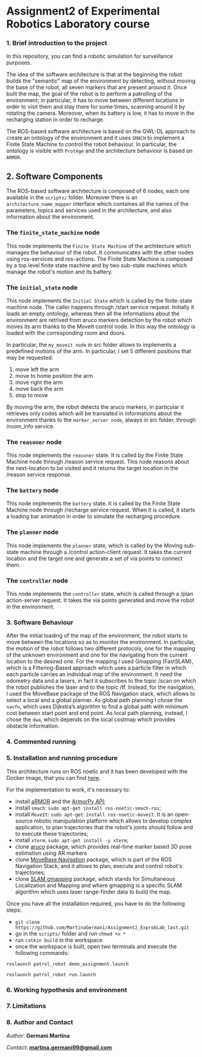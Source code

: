 # Assignment2 of Experimental Robotics Laboratory course
### 1. Brief introduction to the project
In this repository, you can find a robotic simulation for surveillance purposes.

The idea of the software architecture is that at the beginning the robot builds the "semantic" map of the environment by detecting, without moving the base of the robot, all seven markers that are present around it. Once built the map, the goal of the robot is to perform a patrolling of the environment; in particular, it has to move between different locations in order to visit them and stay there for some times, scanning around it by rotating the camera. Moreover, when its battery is low, it has to move in the recharging station in order to recharge.

The ROS-based software architecture is based on the OWL-DL approach to create an ontology of the environment and it uses `SMACH` to implement a Finite State Machine to control the robot behaviour. In particular, the ontology is visible with `Protégé` and the architecture behaviour is based on `ARMOR`.

## 2. Software Components
The ROS-based software architecture is composed of 6 nodes, each one available in the `scripts/` folder. Moreover there is an `architecture_name_mapper` interface which containes all the names of the parameters, topics and services used in the architecture, and also information about the environment. 

### The `finite_state_machine` node ###
This node implements the `Finite State Machine` of the architecture which manages the behaviour of the robot. It communicates with the other nodes using ros-services and ros-actions. The Finite State Machine is composed by a top level finite state machine and by two sub-state machines which manage the robot's motion and its battery. 

### The `initial_state` node ###
This node implements the `Initial State` which is called by the finite-state machine node. The caller happens through /start service request. 
Initially it loads an empty ontology, whereas then all the informations about the environment are retrived from aruco markers detection by the robot which moves its arm thanks to the MoveIt control node. In this way the ontology is loaded with the corresponding room and doors.

In particular, the `my_moveit node` in src folder allows to implements a predefined motions of the arm. In particular, I set 5 different positions that may be requested:
1. move left the arm
2. move to home position the arm
3. move right the arm
4. move back the arm
5. stop to move

By moving the arm, the robot detects the aruco markers, in particular it retrieves only codes which will be translated in informations about the environment thanks to the `marker_server node`, always in src folder, through /room_info service.

### The `reasoner` node ###
This node implements the `reasoner` state. It is called by the Finite State Machine node through /reason service request. This node reasons about the next-location to be visited and it returns the target location in the /reason service response.

### The `battery` node ###
This node implements the `battery` state. It is called by the Finite State Machine node through /recharge service request. When it is called, it starts a loading bar animation in order to simulate the recharging procedure.

### The `planner` node ###
This node implements the `planner` state, which is called by the Moving sub-state machine through a /control action-client request. It takes the current location and the target one and generate a set of via points to connect them.

### The `controller` node ###
This node implements the `controller` state, which is called through a /plan action-server request. It takes the via points generated and move the robot in the environment.

### 3. Software Behaviour
After the initial loading of the map of the environment, the robot starts to move between the locations so as to monitor the environment.
In particular, the motion of the robot follows two different protocols, one for the mapping of the unknown environment and one for the navigating from the current location to the desired one. 
For the mapping I used Gmapping (FastSLAM), which is a Filtering-Based approach which uses a particle filter in which each particle carries an individual map of the environment. It need the odometry data and a lasers, in fact it subscribes to the topic /scan on which the robot publishes the laser and to the topic /tf. 
Instead, for the navigation, I used the MoveBase package of the ROS Navigation stack, which allows to select a local and a global planner. As global path planning I chose the `navfn`, which uses Dijkstra’s algorithm to find a global path with minimum cost between start point and end point. As local path planning, instead, I chose the `dwa`, which depends on the local costmap which provides obstacle information. 

### 4. Commented running

### 5. Installation and running procedure
This architecture runs on ROS noetic and it has been developed with the Docker image, that you can find [here](https://hub.docker.com/repository/docker/carms84/exproblab). 

For the implementation to work, it's necessary to:
- install [aRMOR](https://github.com/EmaroLab/armor) and the [ArmorPy API](https://github.com/EmaroLab/armor_py_api);
- install `smach`: `sudo apt-get install ros-noetic-smach-ros`;
- install `MoveIt`: `sudo apt-get install ros-noetic-moveit`. It is an open-source robotic manipulation platform which allows to develop complex application, to plan trajectories that the robot's joints should follow and to execute these trajectories;
- install `xterm`: `sudo apt-get install -y xterm`;
- clone [aruco](https://github.com/pal-robotics/aruco_ros) package, which provides real-time marker based 3D pose estimation using AR markers
- clone [MoveBase Navigation](https://github.com/ros-planning/navigation) package, which is part of the ROS Navigation Stack, and it allows to plan, execute and control robot's trajectories;
- clone [SLAM gmapping](https://github.com/ros-perception/slam_gmapping) package, which stands for Simultaneous Localization and Mapping and where gmapping is a specific SLAM algorithm which uses laser range-finder data to build the map.


Once you have all the installation required, you have to do the following steps:
- ```git clone https://github.com/MartinaGermani/Assignment2_ExprobLab_last.git ```
- go in the `scripts/` folder and run `chmod +x *`
- run `catkin build` in the workspace
- once the workspace is built, open two terminals and execute the following commands:

```roslaunch patrol_robot demo_assignment.launch```

```roslaunch patrol_robot run.launch```

### 6. Working hypothesis and environment

### 7. Limitations


### 8. Author and Contact
*Author*: **Germani Martina**

*Contact*: **martina.germani99@gmail.com**
